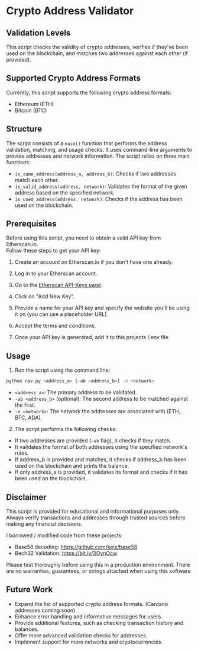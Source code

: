 # Crypto Address Validator

## Validation Levels

This script checks the validity of crypto addresses, verifies if they've been used on the blockchain, and matches two addresses against each other (if provided).

## Supported Crypto Address Formats

Currently, this script supports the following crypto address formats:
- Ethereum (ETH)
- Bitcoin (BTC)

## Structure

The script consists of a `main()` function that performs the address validation, matching, and usage checks. It uses command-line arguments to provide addresses and network information. The script relies on three main functions:
- `is_same_address(address_a, address_b)`: Checks if two addresses match each other.
- `is_valid_address(address, network)`: Validates the format of the given address based on the specified network.
- `is_used_address(address, network)`: Checks if the address has been used on the blockchain.

## Prerequisites

Before using this script, you need to obtain a valid API key from Etherscan.io.  
Follow these steps to get your API key:

1. Create an account on Etherscan.io if you don't have one already.

2. Log in to your Etherscan account.

3. Go to the [Etherscan API-Keys page](https://etherscan.io/myapikey).

4. Click on "Add New Key".

5. Provide a name for your API key and specify the website you'll be using it on (you can use a placeholder URL).

6. Accept the terms and conditions.

7. Once your API key is generated, add it to this projects <root>/.env file


## Usage

1. Run the script using the command line:

```bash
python cav.py <address_a> [-ab <address_b>] -n <network>
```


- `<address_a>`: The primary address to be validated.
- `-ab <address_b>` (optional): The second address to be matched against the first.
- `-n <network>`: The network the addresses are associated with (ETH, BTC, ADA).

2. The script performs the following checks:
- If two addresses are provided (`-ab` flag), it checks if they match.
- It validates the format of both addresses using the specified network's rules.
- If address_b is provided and matches, it checks if address_b has been used on the blockchain and prints the balance.
- If only address_a is provided, it validates its format and checks if it has been used on the blockchain.

## Disclaimer

This script is provided for educational and informational purposes only. Always verify transactions and addresses through trusted sources before making any financial decisions.

I borrowed / modified code from these projects:

- Base58 decoding: https://github.com/keis/base58  
- Bech32 Validation: https://bit.ly/3OynOcw

Please test thoroughly before using this in a production environment. 
There are no warranties, guarantees, or strings attached when using this software

## Future Work

- Expand the list of supported crypto address formats. (Cardano addresses coming soon)
- Enhance error handling and informative messages for users.
- Provide additional features, such as checking transaction history and balances.
- Offer more advanced validation checks for addresses.
- Implement support for more networks and cryptocurrencies.

